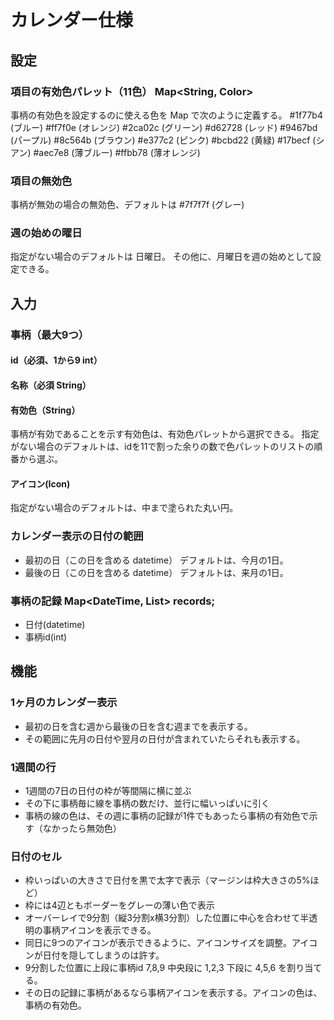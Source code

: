# カレンダー仕様
## 設定
### 項目の有効色パレット（11色） Map<String, Color>
事柄の有効色を設定するのに使える色を Map で次のように定義する。
#1f77b4 (ブルー) #ff7f0e (オレンジ) #2ca02c (グリーン) #d62728 (レッド) #9467bd (パープル) #8c564b (ブラウン) #e377c2 (ピンク) #bcbd22 (黄緑) #17becf (シアン) #aec7e8 (薄ブルー) #ffbb78 (薄オレンジ)
### 項目の無効色
事柄が無効の場合の無効色、デフォルトは #7f7f7f (グレー)
### 週の始めの曜日
指定がない場合のデフォルトは 日曜日。
その他に、月曜日を週の始めとして設定できる。
## 入力
### 事柄（最大9つ）
#### id（必須、1から9 int）
#### 名称（必須 String）
#### 有効色（String）
事柄が有効であることを示す有効色は、有効色パレットから選択できる。
指定がない場合のデフォルトは、idを11で割った余りの数で色パレットのリストの順番から選ぶ。
#### アイコン(Icon)
指定がない場合のデフォルトは、中まで塗られた丸い円。
### カレンダー表示の日付の範囲
- 最初の日（この日を含める datetime）
  デフォルトは、今月の1日。
- 最後の日（この日を含める datetime）
  デフォルトは、来月の1日。
### 事柄の記録 Map<DateTime, List<int>> records;
- 日付(datetime)
- 事柄id(int)
## 機能
### 1ヶ月のカレンダー表示
- 最初の日を含む週から最後の日を含む週までを表示する。
- その範囲に先月の日付や翌月の日付が含まれていたらそれも表示する。
### 1週間の行
- 1週間の7日の日付の枠が等間隔に横に並ぶ
- その下に事柄毎に線を事柄の数だけ、並行に幅いっぱいに引く
- 事柄の線の色は、その週に事柄の記録が1件でもあったら事柄の有効色で示す（なかったら無効色）
### 日付のセル
- 枠いっぱいの大きさで日付を黒で太字で表示（マージンは枠大きさの5%ほど）
- 枠には4辺ともボーダーをグレーの薄い色で表示
- オーバーレイで9分割（縦3分割x横3分割）した位置に中心を合わせて半透明の事柄アイコンを表示できる。
- 同日に9つのアイコンが表示できるように、アイコンサイズを調整。アイコンが日付を隠してしまうのは許す。
- 9分割した位置に上段に事柄id 7,8,9 中央段に 1,2,3 下段に 4,5,6 を割り当てる。
- その日の記録に事柄があるなら事柄アイコンを表示する。アイコンの色は、事柄の有効色。

